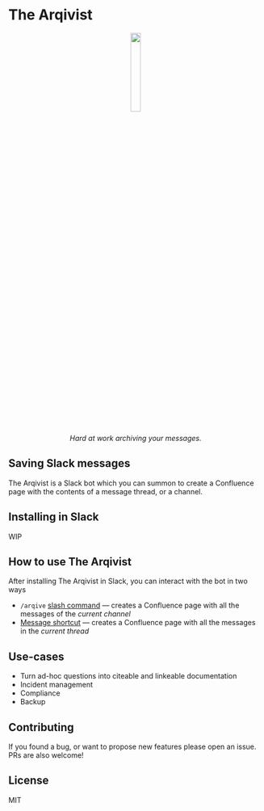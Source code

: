 # The Arqivist

<p align="center">
	<img src="https://arqivist.app/img/arqivist.jpg" width="20%">
</p>
<p align="center">
  <i>Hard at work archiving your messages.</i>
</p>

## Saving Slack messages

The Arqivist is a Slack bot which you can summon to create a Confluence page with the contents of a message thread, or a channel.

## Installing in Slack
WIP

## How to use The Arqivist
After installing The Arqivist in Slack, you can interact with the bot in two ways
* `/arqive` [slash command](https://api.slack.com/interactivity/slash-commands) — creates a Confluence page with all the messages of the _current channel_
* [Message shortcut](https://api.slack.com/interactivity/shortcuts/using#message_shortcuts) — creates a Confluence page with all the messages in the _current thread_


## Use-cases
* Turn ad-hoc questions into citeable and linkeable documentation
* Incident management
* Compliance
* Backup

## Contributing
If you found a bug, or want to propose new features please open an issue. PRs are also welcome!

## License
MIT
